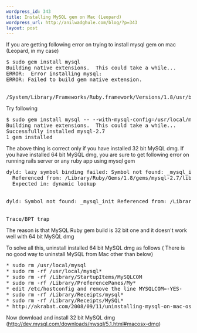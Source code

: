 ```yaml
--- 
wordpress_id: 343
title: Installing MySQL gem on Mac (Leopard)
wordpress_url: http://anilwadghule.com/blog/?p=343
layout: post
---
```

If you are getting following error on trying to install mysql gem on mac (Leopard, in my case)

<pre class="terminal">
$ sudo gem install mysql
Building native extensions.  This could take a while...
ERROR:  Error installing mysql:
ERROR: Failed to build gem native extension.


/System/Library/Frameworks/Ruby.framework/Versions/1.8/usr/bin/ruby extconf.rb install mysql checking for mysql_query() in -lmysqlclient... no checking for main() in -lm... yes checking for mysql_query() in -lmysqlclient... no checking for main() in -lz... yes checking for mysql_query() in -lmysqlclient... no checking for main() in -lsocket... no checking for mysql_query() in -lmysqlclient... no checking for main() in -lnsl... no checking for mysql_query() in -lmysqlclient... no extconf.rb failed Could not create Makefile due to some reason, probably lack of necessary libraries and/or headers.  Check the mkmf.log file for more details.  You may need configuration options.
</pre>


Try following

<pre class="terminal">
$ sudo gem install mysql -- --with-mysql-config=/usr/local/mysql/bin/mysql_config
Building native extensions.  This could take a while...
Successfully installed mysql-2.7
1 gem installed
</pre>

The above thing is correct only if you have installed 32 bit MySQL dmg. If you have installed 64 bit MySQL dmg, you are sure to get following error on running rails server or any ruby app using mysql gem

<pre class="terminal">
dyld: lazy symbol binding failed: Symbol not found: _mysql_init
  Referenced from: /Library/Ruby/Gems/1.8/gems/mysql-2.7/lib/mysql.bundle
  Expected in: dynamic lookup


dyld: Symbol not found: _mysql_init Referenced from: /Library/Ruby/Gems/1.8/gems/mysql-2.7/lib/mysql.bundle Expected in: dynamic lookup


Trace/BPT trap
</pre>

The reason is that MySQL Ruby gem build is 32 bit one and it doesn't work well with 64 bit MySQL dmg

To solve all this, uninstall installed 64 bit MySQL dmg as follows ( There is no good way to uninstall MySQL from Mac other than below)

<pre class="terminal">
* sudo rm /usr/local/mysql
* sudo rm -rf /usr/local/mysql*
* sudo rm -rf /Library/StartupItems/MySQLCOM
* sudo rm -rf /Library/PreferencePanes/My*
* edit /etc/hostconfig and remove the line MYSQLCOM=-YES-
* sudo rm -rf /Library/Receipts/mysql*
* sudo rm -rf /Library/Receipts/MySQL*
* http://akrabat.com/2008/09/11/uninstalling-mysql-on-mac-os-x-leopard/
</pre>

Now download and install 32 bit MySQL dmg (http://dev.mysql.com/downloads/mysql/5.1.html#macosx-dmg)